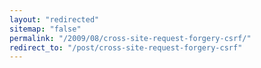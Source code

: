 ```yaml
---
layout: "redirected"
sitemap: "false"
permalink: "/2009/08/cross-site-request-forgery-csrf/"
redirect_to: "/post/cross-site-request-forgery-csrf"
---
```




